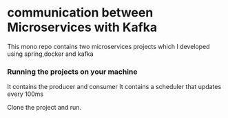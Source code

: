 # communication between Microservices with Kafka
This mono repo contains two microservices projects which I developed using spring,docker and kafka

### Running the projects on your machine

It contains the producer and consumer
It contains a scheduler that updates every 100ms

Clone the project and run.
